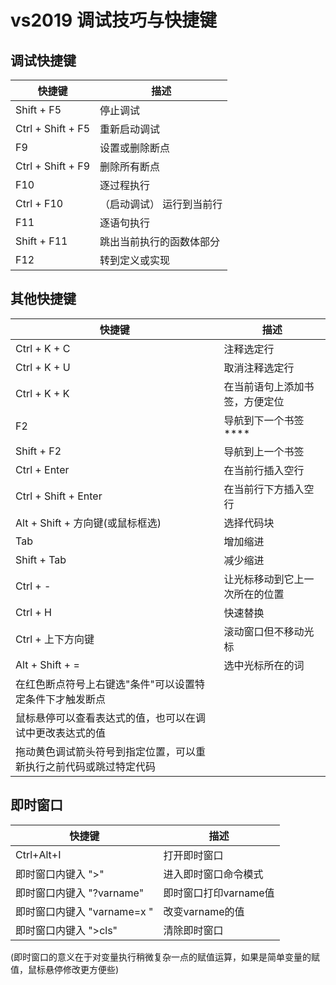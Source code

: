# vs2019 调试技巧与快捷键

## 调试快捷键

| 快捷键 | 描述 |
|--------|--------|
| Shift + F5 |  停止调试 |
| Ctrl + Shift + F5 |  重新启动调试 |
| F9 | 设置或删除断点
| Ctrl + Shift + F9 | 删除所有断点 |
| F10 | 逐过程执行 |
| Ctrl + F10  | （启动调试）  运行到当前行 |
| F11 | 逐语句执行 |
| Shift + F11 | 跳出当前执行的函数体部分 |
| F12 | 转到定义或实现 |

## 其他快捷键

| 快捷键 | 描述 |
|--------|--------|
| Ctrl + K + C | 注释选定行 |
| Ctrl + K + U | 取消注释选定行 |
| Ctrl + K + K | 在当前语句上添加书签，方便定位 |
| F2 | 导航到下一个书签 **** |
| Shift + F2 | 导航到上一个书签 |
| Ctrl + Enter | 在当前行插入空行 |
| Ctrl + Shift + Enter | 在当前行下方插入空行 |
| Alt + Shift + 方向键(或鼠标框选) | 选择代码块 |
| Tab  | 增加缩进 |
| Shift + Tab | 减少缩进 |
| Ctrl + - | 让光标移动到它上一次所在的位置 |
| Ctrl + H | 快速替换 |
| Ctrl +   上下方向键 | 滚动窗口但不移动光标 |
| Alt + Shift + = | 选中光标所在的词 |
| 在红色断点符号上右键选"条件"可以设置特定条件下才触发断点 |
| 鼠标悬停可以查看表达式的值，也可以在调试中更改表达式的值 |
| 拖动黄色调试箭头符号到指定位置，可以重新执行之前代码或跳过特定代码 |

## 即时窗口

| 快捷键 | 描述 |
|--------|--------|
| Ctrl+Alt+I |  打开即时窗口 |
| 即时窗口内键入 ">" |   进入即时窗口命令模式 |
| 即时窗口内键入 "?varname" |  即时窗口打印varname值 |
| 即时窗口内键入 "varname=x " |  改变varname的值 |
| 即时窗口内键入 ">cls" |  清除即时窗口 |

(即时窗口的意义在于对变量执行稍微复杂一点的赋值运算，如果是简单变量的赋值，鼠标悬停修改更方便些)
